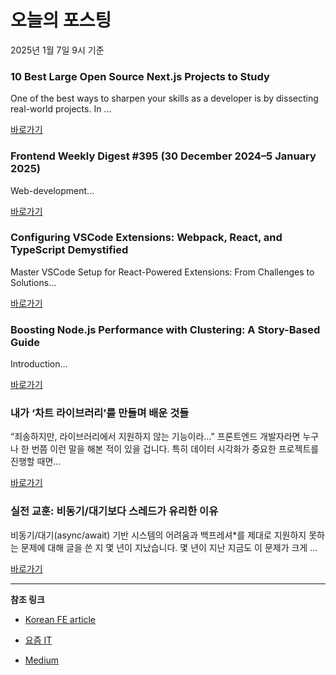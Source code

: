# 오늘의 포스팅 
2025년 1월 7일 9시 기준 

### 10 Best Large Open Source Next.js Projects to Study 

 One of the best ways to sharpen your skills as a developer is by dissecting real-world projects. In ... 

 [바로가기](https://medium.com/m/signin?actionUrl=https%3A%2F%2Fmedium.com%2F_%2Fbookmark%2Fp%2Fff9e9d79d695&operation=register&redirect=https%3A%2F%2Fmedium.com%2F%40letscodefuture%2F10-best-large-open-source-next-js-projects-to-study-ff9e9d79d695&source=---recommended_stories---nextjs---0-84----------------bookmark_preview----5f3e0cef_450e_42bd_82af_746d16598203-------) 

### Frontend Weekly Digest #395 (30 December 2024–5 January 2025) 

 Web-development... 

 [바로가기](https://medium.com/m/signin?actionUrl=https%3A%2F%2Fmedium.com%2F_%2Fbookmark%2Fp%2Fa65f494cf82b&operation=register&redirect=https%3A%2F%2Ffrontender-ua.medium.com%2Ffrontend-weekly-digest-395-30-december-2024-5-january-2025-a65f494cf82b&source=---recommended_stories---front_end_development---0-84----------------bookmark_preview----bb5e8c15_e86f_47fb_be8c_35f8eaf4f86f-------) 

### Configuring VSCode Extensions: Webpack, React, and TypeScript Demystified 

 Master VSCode Setup for React-Powered Extensions: From Challenges to Solutions... 

 [바로가기](https://medium.com/m/signin?actionUrl=https%3A%2F%2Fmedium.com%2F_%2Fbookmark%2Fp%2F10ea25cb983f&operation=register&redirect=https%3A%2F%2Fmedium.com%2F%40captaincolinr%2Fvscode-react-extension-guide-10ea25cb983f&source=---recommended_stories---react---0-84----------------bookmark_preview----d47c4efe_0056_4c5a_8af5_b3c76df1002f-------) 

### Boosting Node.js Performance with Clustering: A Story-Based Guide 

 Introduction... 

 [바로가기](https://medium.com/m/signin?actionUrl=https%3A%2F%2Fmedium.com%2F_%2Fbookmark%2Fp%2F0cf9f3bf492f&operation=register&redirect=https%3A%2F%2Fahmadshaik.medium.com%2Fboosting-node-js-performance-with-clustering-a-story-based-guide-0cf9f3bf492f&source=---recommended_stories---javascript---0-84----------------bookmark_preview----e4c7fa69_1ee7_4056_ba64_48d437fa8121-------) 

### 내가 ‘차트 라이브러리’를 만들며 배운 것들 

 “죄송하지만, 라이브러리에서 지원하지 않는 기능이라…” 프론트엔드 개발자라면 누구나 한 번쯤 이런 말을 해본 적이 있을 겁니다. 특히 데이터 시각화가 중요한 프로젝트를 진행할 때면... 

 [바로가기](https://yozm.wishket.com/magazine/detail/2919/) 

### 실전 교훈: 비동기/대기보다 스레드가 유리한 이유 

 비동기/대기(async/await) 기반 시스템의 어려움과 백프레셔*를 제대로 지원하지 못하는 문제에 대해 글을 쓴 지 몇 년이 지났습니다. 몇 년이 지난 지금도 이 문제가 크게 ... 

 [바로가기](https://yozm.wishket.com/magazine/detail/2918/) 

---

**참조 링크**

- [Korean FE article](https://kofearticle.substack.com) 

- [요즘 IT](https://yozm.wishket.com/magazine) 

- [Medium](https://medium.com) 


